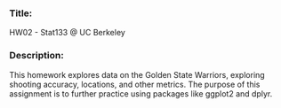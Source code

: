 ### Title: 
HW02 - Stat133 @ UC Berkeley


### Description:
This homework explores data on the Golden State Warriors, exploring shooting accuracy, locations, and other metrics.
The purpose of this assignment is to further practice using packages like ggplot2 and dplyr.